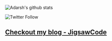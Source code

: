 ![Adarsh's github stats](https://github-readme-stats.vercel.app/api?username=m4ver1k)

![Twitter Follow](https://img.shields.io/twitter/follow/adarshkkumar?style=social)

## [Checkout my blog - JigsawCode](www.jigsawcode.com)
<!--
**m4ver1k/m4ver1k** is a ✨ _special_ ✨ repository because its `README.md` (this file) appears on your GitHub profile.

Here are some ideas to get you started:

- 🔭 I’m currently working on ...
- 🌱 I’m currently learning ...
- 👯 I’m looking to collaborate on ...
- 🤔 I’m looking for help with ...
- 💬 Ask me about ...
- 📫 How to reach me: ...
- 😄 Pronouns: ...
- ⚡ Fun fact: ...
-->
